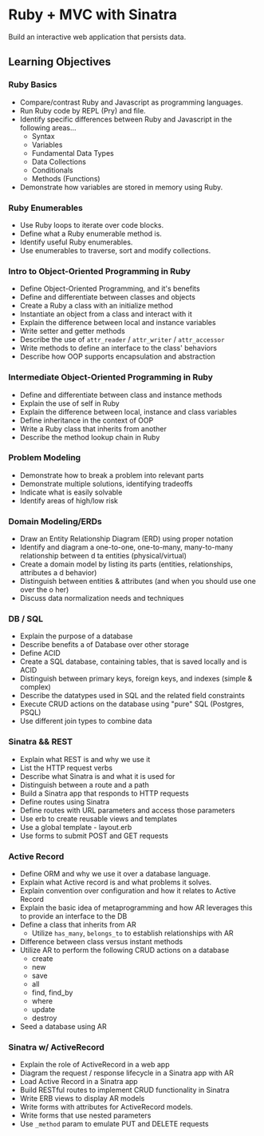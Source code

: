 # Ruby + MVC with Sinatra

Build an interactive web application that persists data.

## Learning Objectives

### Ruby Basics

- Compare/contrast Ruby and Javascript as programming languages.
- Run Ruby code by REPL (Pry) and file.
- Identify specific differences between Ruby and Javascript in the following areas...
  - Syntax
  - Variables
  - Fundamental Data Types
  - Data Collections
  - Conditionals
  - Methods (Functions)
- Demonstrate how variables are stored in memory using Ruby.

### Ruby Enumerables

- Use Ruby loops to iterate over code blocks.
- Define what a Ruby enumerable method is.
- Identify useful Ruby enumerables.
- Use enumerables to traverse, sort and modify collections.

### Intro to Object-Oriented Programming in Ruby

- Define Object-Oriented Programming, and it's benefits
- Define and differentiate between classes and objects
- Create a Ruby a class with an initialize method
- Instantiate an object from a class and interact with it
- Explain the difference between local and instance variables
- Write setter and getter methods
- Describe the use of `attr_reader` / `attr_writer` / `attr_accessor`
- Write methods to define an interface to the class' behaviors
- Describe how OOP supports encapsulation and abstraction

### Intermediate Object-Oriented Programming in Ruby

- Define and differentiate between class and instance methods
- Explain the use of self in Ruby
- Explain the difference between local, instance and class variables
- Define inheritance in the context of OOP
- Write a Ruby class that inherits from another
- Describe the method lookup chain in Ruby

### Problem Modeling

- Demonstrate how to break a problem into relevant parts
- Demonstrate multiple solutions, identifying tradeoffs
- Indicate what is easily solvable
- Identify areas of high/low risk

### Domain Modeling/ERDs

- Draw an Entity Relationship Diagram (ERD) using proper notation
- Identify and diagram a one-to-one, one-to-many, many-to-many relationship between d ta entities (physical/virtual)
- Create a domain model by listing its parts (entities, relationships, attributes a d behavior)
- Distinguish between entities & attributes (and when you should use one over the o her)
- Discuss data normalization needs and techniques

###	DB / SQL

- Explain the purpose of a database
- Describe benefits a of Database over other storage
- Define ACID
- Create a SQL database, containing tables, that is saved locally and is ACID
- Distinguish between primary keys, foreign keys, and indexes (simple & complex)
- Describe the datatypes used in SQL and the related field constraints
- Execute CRUD actions on the database using "pure" SQL (Postgres, PSQL)
- Use different join types to combine data

### Sinatra && REST

- Explain what REST is and why we use it
- List the HTTP request verbs
- Describe what Sinatra is and what it is used for
- Distinguish between a route and a path
- Build a Sinatra app that responds to HTTP requests
- Define routes using Sinatra
- Define routes with URL parameters and access those parameters
- Use erb to create reusable views and templates
- Use a global template - layout.erb
- Use forms to submit POST and GET requests

### Active Record
- Define ORM and why we use it over a database language.
- Explain what Active record is and what problems it solves.
- Explain convention over configuration and how it relates to Active Record
- Explain the basic idea of metaprogramming and how AR leverages this to provide an interface to the DB
- Define a class that inherits from AR
  - Utilize `has_many`, `belongs_to` to establish relationships with AR
- Difference between class versus instant methods
- Utilize AR to perform the following CRUD actions on a database
  - create
  - new
  - save
  - all
  - find, find_by
  - where
  - update
  - destroy
- Seed a database using AR

### Sinatra w/ ActiveRecord

- Explain the role of ActiveRecord in a web app
- Diagram the request / response lifecycle in a Sinatra app with AR
- Load Active Record in a Sinatra app
- Build RESTful routes to implement CRUD functionality in Sinatra
- Write ERB views to display AR models
- Write forms with attributes for ActiveRecord models.
- Write forms that use nested parameters
- Use `_method` param to emulate PUT and DELETE requests
